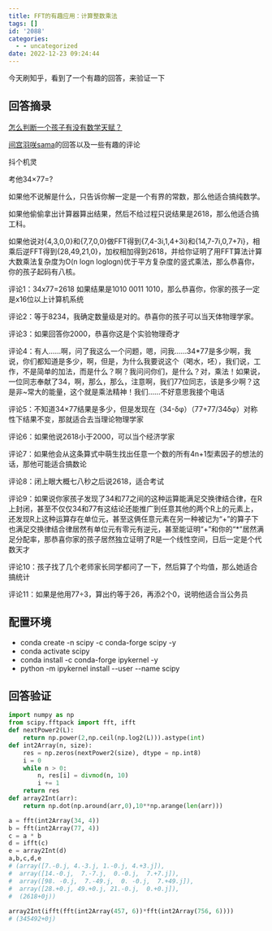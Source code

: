 ```yaml
---
title: FFT的有趣应用：计算整数乘法
tags: []
id: '2088'
categories:
  - - uncategorized
date: 2022-12-23 09:24:44
---
```


今天刷知乎，看到了一个有趣的回答，来验证一下

## 回答摘录

[怎么判断一个孩子有没有数学天赋？](https://www.zhihu.com/question/543229591/answer/2760302705)

[间宫羽咲sama](https://www.zhihu.com/people/jian-gong-yu-xiao-sama)的回答以及一些有趣的评论

抖个机灵

考他34×77=?

如果他不说解是什么，只告诉你解一定是一个有界的常数，那么他适合搞纯数学。

如果他偷偷拿出计算器算出结果，然后不给过程只说结果是2618，那么他适合搞工科。

如果他说对{4,3,0,0}和{7,7,0,0}做FFT得到{7,4-3i,1,4+3i}和{14,7-7i,0,7+7i}，相乘后逆FFT得到{28,49,21,0}，加权相加得到2618，并给你证明了用FFT算法计算大数乘法复杂度为O(n logn loglogn)优于平方复杂度的竖式乘法，那么恭喜你，你的孩子起码有八核。

评论1：34x77=2618 如果结果是1010 0011 1010，那么恭喜你，你家的孩子一定是x16位以上计算机系统

评论2：等于8234，我确定数量级是对的。恭喜你的孩子可以当天体物理学家。

评论3：如果回答你2000，恭喜你这是个实验物理奇才

评论4：有人……啊，问了我这么一个问题，嗯，问我……34\*77是多少啊，我说，你们都知道是多少，啊，但是，为什么我要说这个（喝水，呸），我们说，工作，不是简单的加法，而是什么？啊？我问问你们，是什么？对，乘法！如果说，一位同志奉献了34，啊，那么，那么，注意啊，我们77位同志，该是多少啊？这是非~常大的能量，这个就是乘法精神！我们……不好意思我接个电话

评论5：不知道34×77结果是多少，但是发现在（34-δφ）（77+77/34δφ）对称性下结果不变，那就适合去当理论物理学家

评论6：如果他说2618小于2000，可以当个经济学家

评论7：如果他会从这条算式中萌生找出任意一个数的所有4n+1型素因子的想法的话，那他可能适合搞数论

评论8：闭上眼大概七八秒之后说2618，适合考试

评论9：如果说你家孩子发现了34和77之间的这种运算能满足交换律结合律，在R上封闭，甚至不仅仅34和77有这结论还能推广到任意其他的两个R上的元素上，还发现R上这种运算存在单位元，甚至这俩任意元素在另一种被记为“+”的算子下也满足交换律结合律居然有单位元有零元有逆元，甚至能证明“+”和你的“\*”居然满足分配率，那恭喜你家的孩子居然独立证明了R是一个线性空间，日后一定是个代数天才

评论10：孩子找了几个老师家长同学都问了一下，然后算了个均值，那么她适合搞统计

评论11：如果是他用77÷3，算出约等于26，再添2个0，说明他适合当公务员

## 配置环境

*   conda create -n scipy -c conda-forge scipy -y
*   conda activate scipy
*   conda install -c conda-forge ipykernel -y
*   python -m ipykernel install --user --name scipy

## 回答验证

```python
import numpy as np
from scipy.fftpack import fft, ifft
def nextPower2(L):
    return np.power(2,np.ceil(np.log2(L))).astype(int)
def int2Array(n, size):
    res = np.zeros(nextPower2(size), dtype = np.int8)
    i = 0
    while n > 0:
        n, res[i] = divmod(n, 10)
        i += 1
    return res
def array2Int(arr):
    return np.dot(np.around(arr,0),10**np.arange(len(arr)))
```

```python
a = fft(int2Array(34, 4))
b = fft(int2Array(77, 4))
c = a * b
d = ifft(c)
e = array2Int(d)
a,b,c,d,e
# (array([7.-0.j, 4.-3.j, 1.-0.j, 4.+3.j]),
#  array([14.-0.j,  7.-7.j,  0.-0.j,  7.+7.j]),
#  array([98. -0.j,  7.-49.j,  0. -0.j,  7.+49.j]),
#  array([28.+0.j, 49.+0.j, 21.-0.j,  0.+0.j]),
#  (2618+0j))
 
array2Int(ifft(fft(int2Array(457, 6))*fft(int2Array(756, 6))))
# (345492+0j)
```